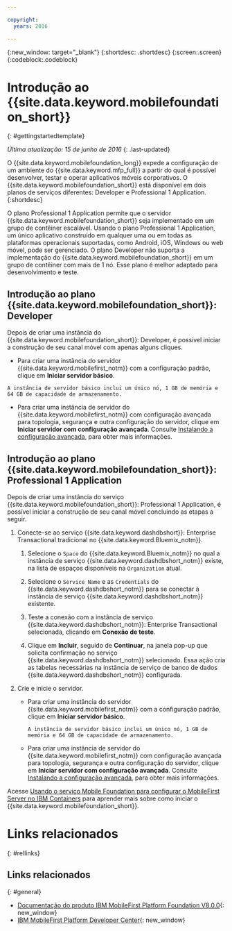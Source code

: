 ```yaml
---

copyright:
  years: 2016

---
```


{:new_window: target="_blank"}
{:shortdesc: .shortdesc}
{:screen:.screen}
{:codeblock:.codeblock}

# Introdução ao {{site.data.keyword.mobilefoundation_short}}
{: #gettingstartedtemplate}

*Última atualização: 15 de junho de 2016*
{: .last-updated}

O {{site.data.keyword.mobilefoundation_long}} expede a configuração de um ambiente do {{site.data.keyword.mfp_full}} a partir do qual é possível desenvolver, testar e operar aplicativos móveis corporativos. O {{site.data.keyword.mobilefoundation_short}} está disponível em dois planos de serviços diferentes: Developer e Professional 1 Application.
{:shortdesc}

O plano Professional 1 Application permite que o servidor {{site.data.keyword.mobilefoundation_short}} seja implementado em um grupo de contêiner escalável. Usando o plano Professional 1 Application, um único aplicativo construído em qualquer uma ou em todas as plataformas operacionais suportadas, como Android, iOS, Windows ou web móvel, pode ser gerenciado. O plano Developer não suporta a implementação do {{site.data.keyword.mobilefoundation_short}} em um grupo de contêiner com mais de 1 nó. Esse plano é melhor adaptado para desenvolvimento e teste.

## Introdução ao plano {{site.data.keyword.mobilefoundation_short}}: Developer

Depois de criar uma instância do {{site.data.keyword.mobilefoundation_short}}: Developer, é possível iniciar a construção de seu canal móvel com apenas alguns cliques.

*	Para criar uma instância do servidor {{site.data.keyword.mobilefirst_notm}} com a configuração padrão, clique em **Iniciar servidor básico**.

  `A instância de servidor básico inclui um único
nó, 1 GB de memória e 64 GB de capacidade de armazenamento.`

* Para criar uma instância de servidor do {{site.data.keyword.mobilefirst_notm}} com configuração avançada para topologia, segurança e outra configuração do servidor, clique em **Iniciar servidor com configuração avançada**. Consulte [Instalando a configuração avançada](c_using_mfs_p1.html#using_mfs_advanced_p1), para obter mais informações.

## Introdução ao plano {{site.data.keyword.mobilefoundation_short}}: Professional 1 Application

Depois de criar uma instância do serviço {{site.data.keyword.mobilefoundation_short}}: Professional 1 Application, é possível iniciar a construção de seu canal móvel concluindo as etapas a seguir.

1.  Conecte-se ao serviço {{site.data.keyword.dashdbshort}}: Enterprise Transactional tradicional no {{site.data.keyword.Bluemix_notm}}.

    1.  Selecione o `Space` do {{site.data.keyword.Bluemix_notm}} no qual a instância de serviço {{site.data.keyword.dashdbshort_notm}} existe, na lista de espaços disponíveis na `Organization` atual.

    2.  Selecione o `Service Name` e as `Credentials` do {{site.data.keyword.dashdbshort_notm}} para se conectar à instância de serviço {{site.data.keyword.dashdbshort_notm}} existente.

    3.  Teste a conexão com a instância de serviço {{site.data.keyword.dashdbshort_notm}}: Enterprise Transactional selecionada, clicando em **Conexão de teste**.

    4.  Clique em **Incluir**, seguido de **Continuar**, na janela pop-up que solicita confirmação no serviço {{site.data.keyword.dashdbshort_notm}} selecionado. Essa ação cria as tabelas necessárias na instância de serviço de banco de dados {{site.data.keyword.dashdbshort_notm}} configurada.

2.  Crie e inicie o servidor.

    * Para criar uma instância do servidor {{site.data.keyword.mobilefirst_notm}} com a configuração padrão, clique em **Iniciar servidor básico**.

      `A instância de servidor básico inclui um único
nó, 1 GB de memória e 64 GB de capacidade de armazenamento.`

    * Para criar uma instância de servidor do {{site.data.keyword.mobilefirst_notm}} com configuração avançada para topologia, segurança e outra configuração do servidor, clique em **Iniciar servidor com configuração avançada**. Consulte [Instalando a configuração avançada](c_using_mfs_p2.html#using_mfs_advanced_p2), para obter mais informações.

Acesse [Usando o serviço Mobile Foundation para configurar o MobileFirst Server no IBM Containers](https://mobilefirstplatform.ibmcloud.com/tutorials/en/foundation/8.0/ibm-containers/using-mobile-foundation/) para aprender mais sobre como iniciar o {{site.data.keyword.mobilefoundation_short}}.

# Links relacionados
{: #rellinks}

## Links relacionados
{: #general}

*	[Documentação do produto IBM MobileFirst Platform Foundation V8.0.0](https://www.ibm.com/support/knowledgecenter/SSHS8R_8.0.0/wl_welcome.html){: new_window}
*	[IBM MobileFirst Platform Developer Center](https://mobilefirstplatform.ibmcloud.com){: new_window}
